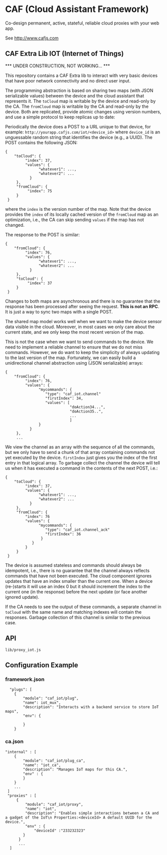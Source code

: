 # CAF (Cloud Assistant Framework)

Co-design permanent, active, stateful, reliable cloud proxies with your web app.

See http://www.cafjs.com 

## CAF Extra Lib IOT (Internet of Things)

*** UNDER CONSTRUCTION, NOT WORKING... ***

This repository contains a CAF Extra lib to interact with very basic devices that have poor network connectivity and no direct user input.

The programming abstraction is based on sharing two maps (with JSON serializable values) between the device and the cloud assistant that represents it. The `toCloud` map is writable by the device and read-only by the CA. The `fromCloud` map is writable by the CA and read-only by the device. Both are replicated, provide atomic changes using version numbers, and use a simple protocol to keep replicas up to date:

Periodically the device does a POST to a URL unique to that device, for example: `http://yourapp.cafjs.com/iot/<device_id>` where  `device_id` is an unguessable random string that identifies the device (e.g., a UUID). The POST contains the following JSON:

    {
        "toCloud": {
             "index": 37,
             "values": {
                   "whatever1": ...,
                   "whatever2": ...
               }
         },
         "fromCloud": {
              "index": 75
         }
     }
     
where the `index` is the version number of the map. Note that the device provides the `index` of its locally cached version of the `fromCloud` map as an optimization, i.e., the CA can skip sending `values` if the map has not changed.

The response to the POST is similar:

    {
        "fromCloud": {
             "index": 76,
             "values": {
                   "whatever1": ...,
                   "whatever2": ...
               }
         },
         "toCloud": {
              "index": 37
         }
     }
     
Changes to both maps are asynchronous and there is no guarantee that the response has been processed after seeing the request. **This is not an RPC**. It is just a way to sync two maps with a single POST. 

The shared map model works well when we want to make the device sensor data visible in the cloud.  Moreover, in most cases we only care about the current state, and we only keep the most recent version of the map.

This is not the case when we want to send commands to the device. We need to implement a reliable channel to ensure that we do not miss commands. However, we do want to keep the simplicity of always updating to the last version of the map. Fortunately, we can easily build a unidirectional channel abstraction using (JSON serializable) arrays:

    {
        "fromCloud": {
             "index": 76,
             "values": {
                   "mycommands": {
                      "type": "caf_iot.channel"
                      "firstIndex": 34,
                      "values": [
                                 "doAction34...",
                                 "doAction35..",
                                 ...
                                 ]
                   }
               }
         },
         ...
         
We view the channel as an array with the sequence of all the commands, but we only have to send a chunk of that array containing commands not yet executed by the device. `firstIndex` just gives you the index of the first entry in that logical array. To garbage collect the channel the device will tell us when it has executed a command in the contents of the next POST, i.e.:


    {
        "toCloud": {
             "index": 37,
             "values": {
                   "whatever1": ...,
                   "whatever2": ...
               }
         },
         "fromCloud": {
             "index": 76
             "values": {
                   "mycommands": {
                      "type": "caf_iot.channel_ack"
                      "firstIndex": 36
                    }
                }
             }
         }
     }
 
The device is assumed stateless and commands should always be idempotent, i.e., there is no guarantee that the channel always reflects commands that have not been executed. The cloud component ignores updates that have an index smaller than the current one. When a device (re-)starts it will use an index 0 but it should increment the index to the current one (in the response) before the next update (or face another ignored update).

If the CA needs to see the output of these commands, a separate channel in `toCloud` with the same name and matching indexes will contain the responses. Garbage collection of this channel is similar to the previous case.   


## API

    lib/proxy_iot.js
 
## Configuration Example

### framework.json

      "plugs": [
        {
            "module": "caf_iot/plug",
            "name": iot_mux",
            "description": "Interacts with a backend service to store IoT maps",
            "env": {
            
            }
        }
 



### ca.json

    "internal" : [
        {
            "module": "caf_iot/plug_ca",
            "name": "iot_ca",
            "description": "Manages IoT maps for this CA.",
            "env" : {
            }
        }
        ...
     ]   
     "proxies" : [
         {
             "module": "caf_iot/proxy",
             "name": "iot",
             "description": "Enables simple interactions between a CA and a gadget of the IoT\n Properties:<deviceId> A default UUID for the device.",
             "env" : {
                 "deviceId" :"233232323"                 
            }
          }
          ...
      ]
  
    
        
            
 
